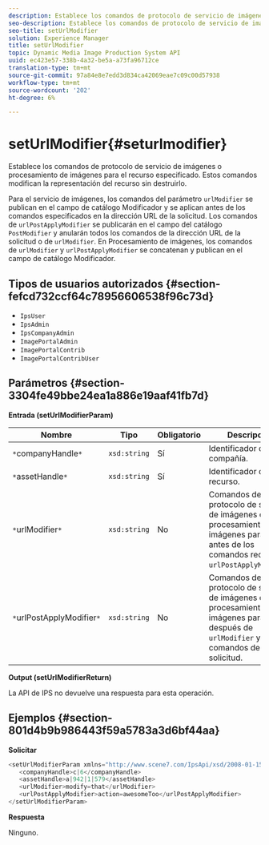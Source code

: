 ```yaml
---
description: Establece los comandos de protocolo de servicio de imágenes o procesamiento de imágenes para el recurso especificado. Estos comandos modifican la representación del recurso sin destruirlo.
seo-description: Establece los comandos de protocolo de servicio de imágenes o procesamiento de imágenes para el recurso especificado. Estos comandos modifican la representación del recurso sin destruirlo.
seo-title: setUrlModifier
solution: Experience Manager
title: setUrlModifier
topic: Dynamic Media Image Production System API
uuid: ec423e57-338b-4a32-be5a-a73fa96712ce
translation-type: tm+mt
source-git-commit: 97a84e8e7edd3d834ca42069eae7c09c00d57938
workflow-type: tm+mt
source-wordcount: '202'
ht-degree: 6%

---
```



# setUrlModifier{#seturlmodifier}

Establece los comandos de protocolo de servicio de imágenes o procesamiento de imágenes para el recurso especificado. Estos comandos modifican la representación del recurso sin destruirlo.

Para el servicio de imágenes, los comandos del parámetro `urlModifier` se publican en el campo de catálogo Modificador y se aplican antes de los comandos especificados en la dirección URL de la solicitud. Los comandos de `urlPostApplyModifier` se publicarán en el campo del catálogo `PostModifier` y anularán todos los comandos de la dirección URL de la solicitud o de `urlModifier`. En Procesamiento de imágenes, los comandos de `urlModifier` y `urlPostApplyModifier` se concatenan y publican en el campo de catálogo Modificador.

## Tipos de usuarios autorizados {#section-fefcd732ccf64c78956606538f96c73d}

* `IpsUser`
* `IpsAdmin`
* `IpsCompanyAdmin`
* `ImagePortalAdmin`
* `ImagePortalContrib`
* `ImagePortalContribUser`

## Parámetros {#section-3304fe49bbe24ea1a886e19aaf41fb7d}

**Entrada (setUrlModifierParam)**

| Nombre | Tipo | Obligatorio | Descripción |
|---|---|---|---|
| `*`companyHandle`*` | `xsd:string` | Sí | Identificador de compañía. |
| `*`assetHandle`*` | `xsd:string` | Sí | Identificador de recurso. |
| `*`urlModifier`*` | `xsd:string` | No | Comandos de protocolo de servicio de imágenes o procesamiento de imágenes para aplicar antes de los comandos request o `urlPostApplyModifier`. |
| `*`urlPostApplyModifier`*` | `xsd:string` | No | Comandos de protocolo de servicio de imágenes o procesamiento de imágenes para aplicar después de `urlModifier` y comandos de solicitud. |

**Output (setUrlModifierReturn)**

La API de IPS no devuelve una respuesta para esta operación.

## Ejemplos {#section-801d4b9b986443f59a5783a3d6bf44aa}

**Solicitar**

```java
<setUrlModifierParam xmlns="http://www.scene7.com/IpsApi/xsd/2008-01-15">
   <companyHandle>c|6</companyHandle>
   <assetHandle>a|942|1|579</assetHandle>
   <urlModifier>modify=that</urlModifier>
   <urlPostApplyModifier>action=awesomeToo</urlPostApplyModifier>
</setUrlModifierParam>
```

**Respuesta**

Ninguno.
